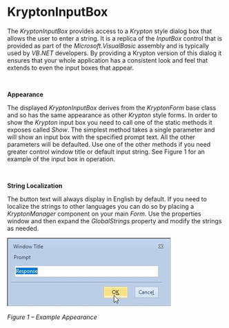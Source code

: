 # KryptonInputBox

The *KryptonInputBox* provides access to a *Krypton* style dialog box that
allows the user to enter a string. It is a replica of the *InputBox* control
that is provided as part of the *Microsoft.VisualBasic* assembly and is
typically used by *VB.NET* developers. By providing a Krypton version of this
dialog it ensures that your whole application has a consistent look and feel
that extends to even the input boxes that appear.

 

**Appearance**

The displayed *KryptonInputBox* derives from the *KryptonForm* base class and so
has the same appearance as other *Krypton* style forms. In order to show the
*Krypton* input box you need to call one of the static methods it exposes called
*Show*. The simplest method takes a single parameter and will show an input box
with the specified prompt text. All the other parameters will be defaulted. Use
one of the other methods if you need greater control window title or default
input string. See Figure 1 for an example of the input box in operation.

 

**String Localization**

The button text will always display in English by default. If you need to
localize the strings to other languages you can do so by placing a
*KryptonManager* component on your main *Form*. Use the properties window and
then expand the *GlobalStrings* property and modify the strings as needed.

![](Images/KryptonInputBox.png)

*Figure 1 – Example Appearance*
